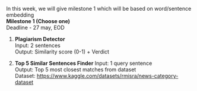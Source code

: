 In this week, we will give milestone 1 which will be based on word/sentence embedding  
**Milestone 1 (Choose one)**  
Deadline - 27 may, EOD  

1. **Plagiarism Detector**  
Input: 2 sentences  
Output: Similarity score (0-1) + Verdict  
  
2. **Top 5 Similar Sentences Finder** 
Input: 1 query sentence  
Output: Top 5 most closest matches from dataset  
Dataset: https://www.kaggle.com/datasets/rmisra/news-category-dataset